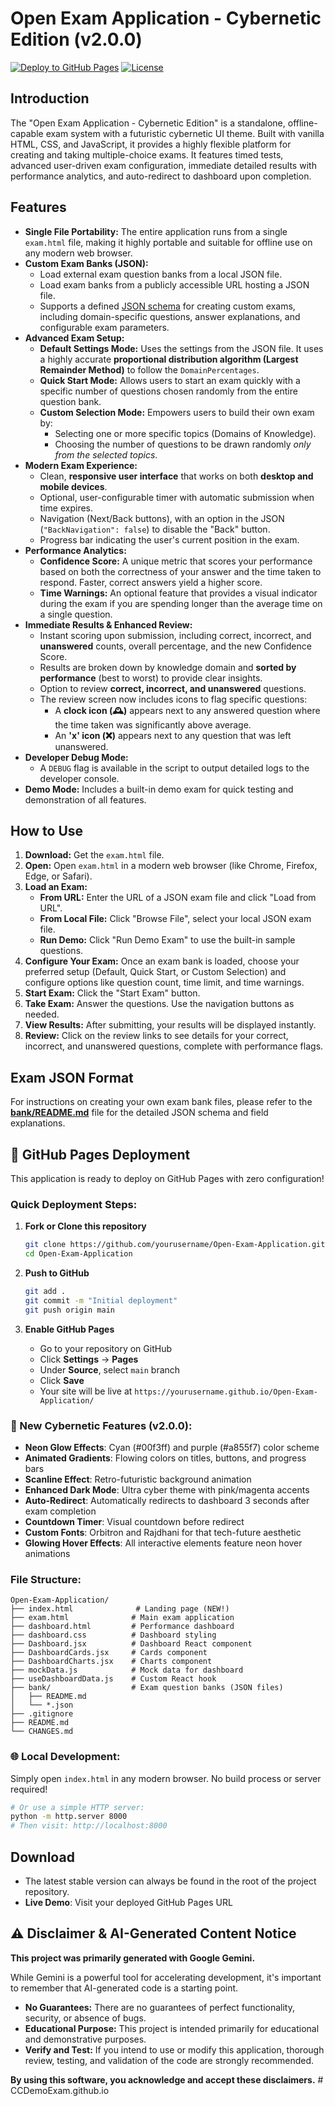 # Open Exam Application - Cybernetic Edition (v2.0.0)

[![Deploy to GitHub Pages](https://img.shields.io/badge/deploy-GitHub%20Pages-blue.svg)](https://pages.github.com/)
[![License](https://img.shields.io/badge/license-MIT-green.svg)](LICENSE)

## Introduction

The "Open Exam Application - Cybernetic Edition" is a standalone, offline-capable exam system with a futuristic cybernetic UI theme. Built with vanilla HTML, CSS, and JavaScript, it provides a highly flexible platform for creating and taking multiple-choice exams. It features timed tests, advanced user-driven exam configuration, immediate detailed results with performance analytics, and auto-redirect to dashboard upon completion.

## Features

*   **Single File Portability:** The entire application runs from a single `exam.html` file, making it highly portable and suitable for offline use on any modern web browser.
*   **Custom Exam Banks (JSON):**
    *   Load external exam question banks from a local JSON file.
    *   Load exam banks from a publicly accessible URL hosting a JSON file.
    *   Supports a defined [JSON schema](./bank/README.md) for creating custom exams, including domain-specific questions, answer explanations, and configurable exam parameters.
*   **Advanced Exam Setup:**
    *   **Default Settings Mode:** Uses the settings from the JSON file. It uses a highly accurate **proportional distribution algorithm (Largest Remainder Method)** to follow the `DomainPercentages`.
    *   **Quick Start Mode:** Allows users to start an exam quickly with a specific number of questions chosen randomly from the entire question bank.
    *   **Custom Selection Mode:** Empowers users to build their own exam by:
        *   Selecting one or more specific topics (Domains of Knowledge).
        *   Choosing the number of questions to be drawn randomly *only from the selected topics*.
*   **Modern Exam Experience:**
    *   Clean, **responsive user interface** that works on both **desktop and mobile devices**.
    *   Optional, user-configurable timer with automatic submission when time expires.
    *   Navigation (Next/Back buttons), with an option in the JSON (`"BackNavigation": false`) to disable the "Back" button.
    *   Progress bar indicating the user's current position in the exam.
*   **Performance Analytics:**
    *   **Confidence Score:** A unique metric that scores your performance based on both the correctness of your answer and the time taken to respond. Faster, correct answers yield a higher score.
    *   **Time Warnings:** An optional feature that provides a visual indicator during the exam if you are spending longer than the average time on a single question.
*   **Immediate Results & Enhanced Review:**
    *   Instant scoring upon submission, including correct, incorrect, and **unanswered** counts, overall percentage, and the new Confidence Score.
    *   Results are broken down by knowledge domain and **sorted by performance** (best to worst) to provide clear insights.
    *   Option to review **correct, incorrect, and unanswered** questions.
    *   The review screen now includes icons to flag specific questions:
        *   A **clock icon (🕰️)** appears next to any answered question where the time taken was significantly above average.
        *   An **'x' icon (❌)** appears next to any question that was left unanswered.
*   **Developer Debug Mode:**
    *   A `DEBUG` flag is available in the script to output detailed logs to the developer console.
*   **Demo Mode:** Includes a built-in demo exam for quick testing and demonstration of all features.

## How to Use

1.  **Download:** Get the `exam.html` file.
2.  **Open:** Open `exam.html` in a modern web browser (like Chrome, Firefox, Edge, or Safari).
3.  **Load an Exam:**
    *   **From URL:** Enter the URL of a JSON exam file and click "Load from URL".
    *   **From Local File:** Click "Browse File", select your local JSON exam file.
    *   **Run Demo:** Click "Run Demo Exam" to use the built-in sample questions.
4.  **Configure Your Exam:** Once an exam bank is loaded, choose your preferred setup (Default, Quick Start, or Custom Selection) and configure options like question count, time limit, and time warnings.
5.  **Start Exam:** Click the "Start Exam" button.
6.  **Take Exam:** Answer the questions. Use the navigation buttons as needed.
7.  **View Results:** After submitting, your results will be displayed instantly.
8.  **Review:** Click on the review links to see details for your correct, incorrect, and unanswered questions, complete with performance flags.

## Exam JSON Format

For instructions on creating your own exam bank files, please refer to the **[bank/README.md](./bank/README.md)** file for the detailed JSON schema and field explanations.

## 🚀 GitHub Pages Deployment

This application is ready to deploy on GitHub Pages with zero configuration!

### Quick Deployment Steps:

1. **Fork or Clone this repository**
   ```bash
   git clone https://github.com/yourusername/Open-Exam-Application.git
   cd Open-Exam-Application
   ```

2. **Push to GitHub**
   ```bash
   git add .
   git commit -m "Initial deployment"
   git push origin main
   ```

3. **Enable GitHub Pages**
   - Go to your repository on GitHub
   - Click **Settings** → **Pages**
   - Under **Source**, select `main` branch
   - Click **Save**
   - Your site will be live at `https://yourusername.github.io/Open-Exam-Application/`

### 🎨 New Cybernetic Features (v2.0.0):

- **Neon Glow Effects**: Cyan (#00f3ff) and purple (#a855f7) color scheme
- **Animated Gradients**: Flowing colors on titles, buttons, and progress bars
- **Scanline Effect**: Retro-futuristic background animation
- **Enhanced Dark Mode**: Ultra cyber theme with pink/magenta accents
- **Auto-Redirect**: Automatically redirects to dashboard 3 seconds after exam completion
- **Countdown Timer**: Visual countdown before redirect
- **Custom Fonts**: Orbitron and Rajdhani for that tech-future aesthetic
- **Glowing Hover Effects**: All interactive elements feature neon hover animations

### File Structure:
```
Open-Exam-Application/
├── index.html              # Landing page (NEW!)
├── exam.html              # Main exam application
├── dashboard.html         # Performance dashboard
├── dashboard.css          # Dashboard styling
├── Dashboard.jsx          # Dashboard React component
├── DashboardCards.jsx     # Cards component
├── DashboardCharts.jsx    # Charts component
├── mockData.js            # Mock data for dashboard
├── useDashboardData.js    # Custom React hook
├── bank/                  # Exam question banks (JSON files)
│   ├── README.md
│   └── *.json
├── .gitignore
├── README.md
└── CHANGES.md
```

### 🌐 Local Development:

Simply open `index.html` in any modern browser. No build process or server required!

```bash
# Or use a simple HTTP server:
python -m http.server 8000
# Then visit: http://localhost:8000
```

## Download

*   The latest stable version can always be found in the root of the project repository.
*   **Live Demo**: Visit your deployed GitHub Pages URL

## ⚠️ Disclaimer & AI-Generated Content Notice

**This project was primarily generated with Google Gemini.**

While Gemini is a powerful tool for accelerating development, it's important to remember that AI-generated code is a starting point.
*   **No Guarantees:** There are no guarantees of perfect functionality, security, or absence of bugs.
*   **Educational Purpose:** This project is intended primarily for educational and demonstrative purposes.
*   **Verify and Test:** If you intend to use or modify this application, thorough review, testing, and validation of the code are strongly recommended.

**By using this software, you acknowledge and accept these disclaimers.**
#   C C D e m o E x a m . g i t h u b . i o  
 